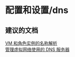 <properties
    pageTitle="configuration and setup/dns"
    description="配置和设置/dns"
    service="microsoft.classiccompute"
    resource="virtualmachines"
    authors="kasparks"
    displayOrder=""
    selfHelpType="generic"
    supportTopicIds="32411847"
    resourceTags=""
    productPesIds="14749"
    cloudEnvironments="public"
/>


# 配置和设置/dns

## **建议的文档**
[VM 和角色实例的名称解析](https://azure.microsoft.com/documentation/articles/virtual-networks-name-resolution-for-vms-and-role-instances/)<br>
[管理虚拟网络使用的 DNS 服务器](https://azure.microsoft.com/documentation/articles/virtual-networks-manage-dns-in-vnet/)



<!--HONumber=Jul16_HO2-->


